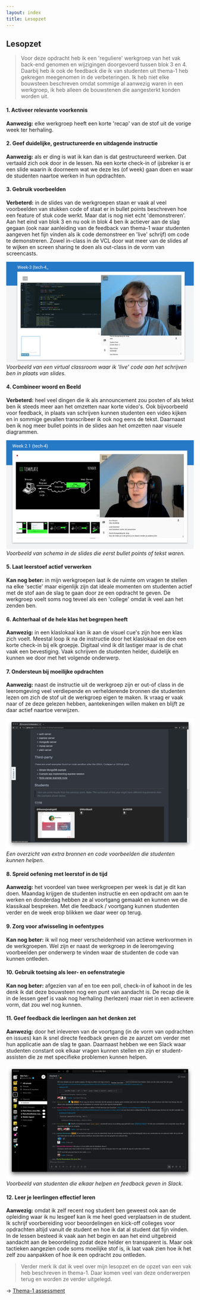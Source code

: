 ```yaml
---
layout: index
title: Lesopzet
---
```


## Lesopzet

> Voor deze opdracht heb ik een 'reguliere' werkgroep van het vak back-end genomen en wijzigingen doorgevoerd tussen blok 3 en 4. Daarbij heb ik ook de feedback die ik van studenten uit thema-1 heb gekregen meegenomen in de verbeteringen. Ik heb niet elke bouwsteen beschreven omdat sommige al aanwezig waren in een werkgroep, ik heb alleen de bouwstenen die aangesterkt konden worden uit.

#### 1. Activeer relevante voorkennis

**Aanwezig:** elke werkgroep heeft een korte 'recap' van de stof uit de vorige week ter herhaling.

#### 2. Geef duidelijke, gestructureerde en uitdagende instructie

**Aanwezig:** als er ding is wat ik kan dan is dat gestructureerd werken. Dat vertaald zich ook door in de lessen. Na een korte check-in of ijsbreker is er een slide waarin ik doorneem wat we deze les (of week) gaan doen en waar de studenten naartoe werken in hun opdrachten.

#### 3. Gebruik voorbeelden

**Verbeterd:** in de slides van de werkgroepen staan er vaak al veel voorbeelden van stukken code of staat er in bullet points beschreven hoe een feature of stuk code werkt. Maar dat is nog niet echt 'demonstreren'. Aan het eind van blok 3 en nu ook in blok 4 ben ik actiever aan de slag gegaan (ook naar aanleiding van de feedback van thema-1 waar studenten aangeven het fijn vinden als ik code demonstreer en 'live' schrijf) om code te demonstreren. Zowel in-class in de VCL door wat meer van de slides af te wijken en screen sharing te doen als out-class in de vorm van screencasts.

![Worksheet design](../bijlage/screenshots/live-demo.png)
_Voorbeeld van een virtual classroom waar ik 'live' code aan het schrijven ben in plaats van slides._

#### 4. Combineer woord en Beeld

**Verbeterd:** heel veel dingen die ik als announcement zou posten of als tekst ben ik steeds meer aan het omzetten naar korte video's. Ook bijvoorbeeld voor feedback, in plaats van schrijven kunnen studenten een video kijken en in sommige gevallen transcribeer ik ook nog eens de tekst. Daarnaast ben ik nog meer bullet points in de slides aan het omzetten naar visuele diagrammen.

![Worksheet design](../bijlage/screenshots/diagram.png)
_Voorbeeld van schema in de slides die eerst bullet points of tekst waren._

#### 5. Laat leerstoef actief verwerken

**Kan nog beter:** in mijn werkgroepen laat ik de ruimte om vragen te stellen na elke 'sectie' maar eigenlijk zijn dat ideale momenten om studenten actief met de stof aan de slag te gaan door ze een opdracht te geven. De werkgroep voelt soms nog teveel als een 'college' omdat ik veel aan het zenden ben.

#### 6. Achterhaal of de hele klas het begrepen heeft

**Aanwezig:** in een klaslokaal kan ik aan de visuel cue's zijn hoe een klas zich voelt. Meestal loop ik na de instructie door het klaslokaal en doe een korte check-in bij elk groepje. Digitaal vind ik dit lastiger maar is de chat vaak een bevestiging. Vaak schrijven de studenten helder, duidelijk en kunnen we door met het volgende onderwerp.

#### 7. Ondersteun bij moeilijke opdrachten

**Aanwezig:** naast de instructie uit de werkgroep zijn er out-of class in de leeromgeving veel verdiepende en verhelderende bronnen die studenten lezen om zich de stof uit de werkgroep eigen te maken. Ik vraag er vaak naar of ze deze gelezen hebben, aantekeningen willen maken en blijft ze daar actief naartoe verwijzen.

![Example of examples](../bijlage/screenshots/example-examples.png)
_Een overzicht van extra bronnen en code voorbeelden die studenten kunnen helpen._

#### 8. Spreid oefening met leerstof in de tijd

**Aanwezig:** het voordeel van twee werkgroepen per week is dat je dit kan doen. Maandag krijgen de studenten instructie en een opdracht om aan te werken en donderdag hebben ze al voortgang gemaakt en kunnen we die klassikaal bespreken. Met die feedback / voortgang kunnen studenten verder en de week erop blikken we daar weer op terug.

#### 9. Zorg voor afwisseling in oefentypes

**Kan nog beter:** ik wil nog meer verscheidenheid van actieve werkvormen in de werkgroepen. Wel zijn er naast de werkgroep in de leeromgeving voorbeelden per onderwerp te vinden waar de studenten de code van kunnen ontleden.

#### 10. Gebruik toetsing als leer- en oefenstrategie

**Kan nog beter:** afgezien van af en toe een poll, check-in of kahoot in de les denk ik dat deze bouwsteen nog een punt van aandacht is. De recap die ik in de lessen geef is vaak nog herhaling (herlezen) maar niet in een actievere vorm, dat zou wel nog kunnen.

#### 11. Geef feedback die leerlingen aan het denken zet

**Aanwezig:** door het inleveren van de voortgang (in de vorm van opdrachten en issues) kan ik snel directe feedback geven die ze aanzet om verder met hun applicatie aan de slag te gaan. Daarnaast hebben we een Slack waar studenten constant ook elkaar vragen kunnen stellen en zijn er student-assisten die ze met specifieke problemen kunnen helpen.

![Worksheet design](../bijlage/screenshots/slack-screenshot.png)
_Voorbeeld van studenten die elkaar helpen en feedback geven in Slack._

#### 12. Leer je leerlingen effectief leren

**Aanwezig:** omdat ik zelf recent nog student ben geweest ook aan de opleiding waar ik nu lesgeef kan ik me heel goed verplaatsen in de student. Ik schrijf voorbereiding voor beoordelingen en kick-off colleges voor opdrachten altijd vanuit de student en hoe ik dat al student dat fijn vinden. In de lessen besteed ik vaak aan het begin en aan het eind uitgebreid aandacht aan de beoordeling zodat deze helder en transparent is. Maar ook tactieken aangezien code soms moeilijke stof is, ik laat vaak zien hoe ik het zelf zou aanpakken of hoe ik een opdracht zou ontleden.

> Verder merk ik dat ik veel over mijn lesopzet en de opzet van een vak heb beschreven in thema-1. Daar komen veel van deze onderwerpen terug en worden ze verder uitgelegd.

→ [Thema-1 assessment](../thema-1/assessment)
